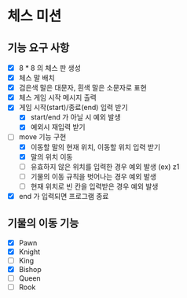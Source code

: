 # 체스 미션

## 기능 요구 사항

* [x] 8 * 8 의 체스 판 생성
* [x] 체스 말 배치
* [x] 검은색 말은 대문자, 흰색 말은 소문자로 표현
* [x] 체스 게임 시작 메시지 출력
* [x] 게임 시작(start)/종료(end) 입력 받기
  * [x] start/end 가 아닐 시 예외 발생
  * [x] 예외시 재입력 받기
* [ ] move 기능 구현
  * [x] 이동할 말의 현재 위치, 이동할 위치 입력 받기
  * [x] 말의 위치 이동
  * [ ] 유효하지 않은 위치를 입력한 경우 예외 발생 (ex) z1
  * [ ] 기물의 이동 규칙을 벗어나는 경우 예외 발생
  * [ ] 현재 위치로 빈 칸을 입력받은 경우 예외 발생
* [x] end 가 입력되면 프로그램 종료

## 기물의 이동 기능
* [x] Pawn
* [x] Knight
* [ ] King
* [x] Bishop
* [ ] Queen
* [ ] Rook
